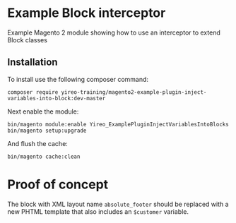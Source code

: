 # Example Block interceptor
Example Magento 2 module showing how to use an interceptor to extend Block classes

## Installation
To install use the following composer command:

    composer require yireo-training/magento2-example-plugin-inject-variables-into-block:dev-master

Next enable the module:

    bin/magento module:enable Yireo_ExamplePluginInjectVariablesIntoBlocks
    bin/magento setup:upgrade
    
And flush the cache:

    bin/magento cache:clean

# Proof of concept
The block with XML layout name `absolute_footer` should be replaced with a new PHTML template that also
includes an `$customer` variable.
